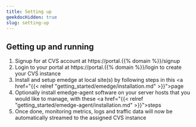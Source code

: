 ```yaml
---
title: Setting up
geekdocHidden: true
slug: setting-up
---
```


## Getting up and running
  1. Signup for at CVS account at https://portal.{{% domain %}}/signup
  2. Login to your portal at https://portal.{{% domain %}}/login to create your CVS instance
  3. Install and setup emedge at local site(s) by following steps in this <a href="{{< relref "getting_started/emedge/installation.md" >}}">page</a>
  4. Optionally install emedge-agent software on your server hosts that you would like to manage, with these <a href="{{< relref "getting_started/emedge-agent/installation.md" >}}">steps</a>
  4. Once done, monitoring metrics, logs and traffic data will now be automatically streamed to the assigned CVS instance

